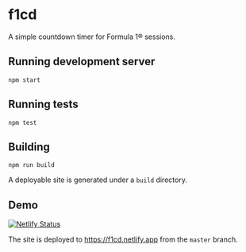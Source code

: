 # f1cd

A simple countdown timer for Formula 1® sessions.

## Running development server

    npm start

## Running tests

    npm test

## Building

    npm run build

A deployable site is generated under a `build` directory.

## Demo

[![Netlify Status](https://api.netlify.com/api/v1/badges/8459fa32-db43-4af9-bba7-5a2f4603edcf/deploy-status)](https://app.netlify.com/sites/f1cd/deploys)

The site is deployed to https://f1cd.netlify.app 
from the `master` branch.
